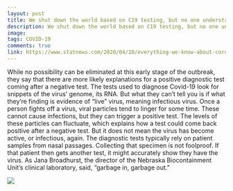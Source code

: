 ```yaml
---
layout: post
title: We shut down the world based on C19 testing, but no one understands C19 testing!
description: We shut down the world based on C19 testing, but no one understands C19 testing!
image: 
tags: COVID-19
comments: true
link: https://www.statnews.com/2020/04/20/everything-we-know-about-coronavirus-immunity-and-antibodies-and-plenty-we-still-dont/
---
```

While no possibility can be eliminated at this early stage of the
outbreak, they say that there are more likely explanations for a
positive diagnostic test coming after a negative test. The tests used to
diagnose Covid-19 look for snippets of the virus’ genome, its RNA. But
what they can’t tell you is if what they’re finding is evidence of
“live” virus, meaning infectious virus. Once a person fights off a
virus, viral particles tend to linger for some time. These cannot cause
infections, but they can trigger a positive test. The levels of these
particles can fluctuate, which explains how a test could come back
positive after a negative test. But it does not mean the virus has
become active, or infectious, again. The diagnostic tests typically rely
on patient samples from nasal passages. Collecting that specimen is not
foolproof. If that patient then gets another test, it might accurately
show they have the virus. As Jana Broadhurst, the director of the
Nebraska Biocontainment Unit’s clinical laboratory, said, “garbage in,
garbage out.”

![](https://lh6.googleusercontent.com/PUhzVyBpudky350qbxowKoyOXxXOqgzoCWnWvPmhza9SQV79TziZvWl0BeeQnxI5dv5pxm9-ewJ6LmcKoHOOtaPIeBZZTzwwVtF0Se-_xsdU0TsdmMM=w1280)
